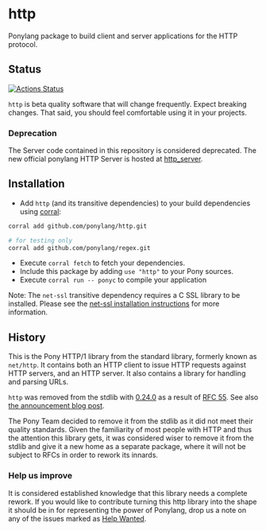 # http

Ponylang package to build client and server applications for the HTTP protocol.

## Status

[![Actions Status](https://github.com/ponylang/http/workflows/vs-ponyc-latest/badge.svg)](https://github.com/ponylang/http/actions)

`http` is beta quality software that will change frequently. Expect breaking changes. That said, you should feel comfortable using it in your projects.

### Deprecation

The Server code contained in this repository is considered deprecated. The new official ponylang HTTP Server is hosted at [http_server](https://github.com/ponylang/http_server).

## Installation

* Add `http` (and its transitive dependencies) to your build dependencies using [corral](https://github.com/ponylang/corral):

```bash
corral add github.com/ponylang/http.git

# for testing only
corral add github.com/ponylang/regex.git
```

* Execute `corral fetch` to fetch your dependencies.
* Include this package by adding `use "http"` to your Pony sources.
* Execute `corral run -- ponyc` to compile your application

Note: The `net-ssl` transitive dependency requires a C SSL library to be installed. Please see the [net-ssl installation instructions](https://github.com/ponylang/net-ssl#installation) for more information.

## History

This is the Pony HTTP/1 library from the standard library, formerly known as `net/http`. It contains both an HTTP client to issue HTTP requests against HTTP servers, and an HTTP server. It also contains a library for handling and parsing URLs.

`http` was removed from the stdlib with [0.24.0](https://github.com/ponylang/ponyc/releases/tag/0.24.0) as a result of [RFC 55](https://github.com/ponylang/rfcs/blob/master/text/0055-remove-http-server-from-stdlib.md). See also [the announcement blog post](https://www.ponylang.io/blog/2018/06/0.24.0-released/).

The Pony Team decided to remove it from the stdlib as it did not meet their quality standards. Given the familiarity of most people with HTTP and thus the attention this library gets, it was considered wiser to remove it from the stdlib and give it a new home as a separate package, where it will not be subject to RFCs in order to rework its innards.

### Help us improve

It is considered established knowledge that this library needs a complete rework. If you would like to contribute turning this http library into the shape it should be in for representing the power of Ponylang, drop us a note on any of the issues marked as [Help Wanted](https://github.com/ponylang/http/labels/help%20wanted).
